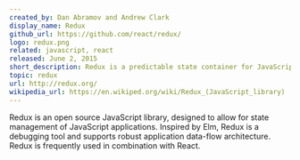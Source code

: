 ```yaml
---
created_by: Dan Abramov and Andrew Clark
display_name: Redux
github_url: https://github.com/react/redux/
logo: redux.png
related: javascript, react
released: June 2, 2015
short_description: Redux is a predictable state container for JavaScript apps.
topic: redux
url: http://redux.org/
wikipedia_url: https://en.wikiped.org/wiki/Redux_(JavaScript_library)
---
```

Redux is an open source JavaScript library, designed to allow for state management of JavaScript applications. Inspired by Elm, Redux is a debugging tool and supports robust application data-flow architecture. Redux is frequently used in combination with React.
